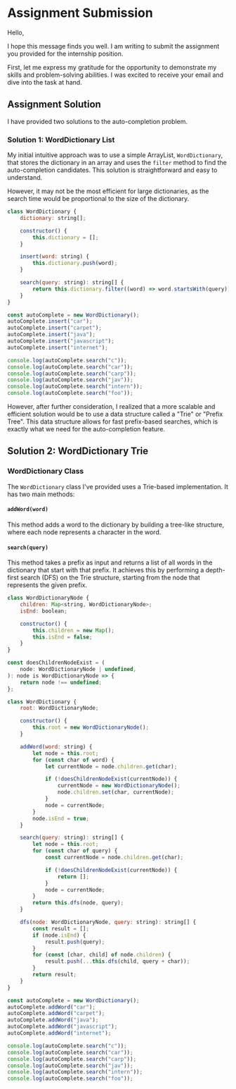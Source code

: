 # Assignment Submission

Hello,

I hope this message finds you well. I am writing to submit the assignment you provided for the internship position.

First, let me express my gratitude for the opportunity to demonstrate my skills and problem-solving abilities. I was excited to receive your email and dive into the task at hand.

## Assignment Solution

I have provided two solutions to the auto-completion problem.

### Solution 1: WordDictionary List

My initial intuitive approach was to use a simple ArrayList, `WordDictionary`, that stores the dictionary in an array and uses the `filter` method to find the auto-completion candidates. This solution is straightforward and easy to understand.

However, it may not be the most efficient for large dictionaries, as the search time would be proportional to the size of the dictionary.

```javascript
class WordDictionary {
	dictionary: string[];

	constructor() {
		this.dictionary = [];
	}

	insert(word: string) {
		this.dictionary.push(word);
	}

	search(query: string): string[] {
		return this.dictionary.filter((word) => word.startsWith(query));
	}
}

const autoComplete = new WordDictionary();
autoComplete.insert("car");
autoComplete.insert("carpet");
autoComplete.insert("java");
autoComplete.insert("javascript");
autoComplete.insert("internet");

console.log(autoComplete.search("c"));
console.log(autoComplete.search("car"));
console.log(autoComplete.search("carp"));
console.log(autoComplete.search("jav"));
console.log(autoComplete.search("intern"));
console.log(autoComplete.search("foo"));
```
However, after further consideration, I realized that a more scalable and efficient solution would be to use a data structure called a "Trie" or "Prefix Tree". This data structure allows for fast prefix-based searches, which is exactly what we need for the auto-completion feature.

## Solution 2: WordDictionary Trie

### WordDictionary Class

The `WordDictionary` class I've provided uses a Trie-based implementation. It has two main methods:

#### `addWord(word)`

This method adds a word to the dictionary by building a tree-like structure, where each node represents a character in the word.

#### `search(query)`

This method takes a prefix as input and returns a list of all words in the dictionary that start with that prefix. It achieves this by performing a depth-first search (DFS) on the Trie structure, starting from the node that represents the given prefix.

```javascript
class WordDictionaryNode {
	children: Map<string, WordDictionaryNode>;
	isEnd: boolean;

	constructor() {
		this.children = new Map();
		this.isEnd = false;
	}
}

const doesChildrenNodeExist = (
	node: WordDictionaryNode | undefined,
): node is WordDictionaryNode => {
	return node !== undefined;
};

class WordDictionary {
	root: WordDictionaryNode;

	constructor() {
		this.root = new WordDictionaryNode();
	}

	addWord(word: string) {
		let node = this.root;
		for (const char of word) {
			let currentNode = node.children.get(char);

			if (!doesChildrenNodeExist(currentNode)) {
				currentNode = new WordDictionaryNode();
				node.children.set(char, currentNode);
			}
			node = currentNode;
		}
		node.isEnd = true;
	}

	search(query: string): string[] {
		let node = this.root;
		for (const char of query) {
			const currentNode = node.children.get(char);

			if (!doesChildrenNodeExist(currentNode)) {
				return [];
			}
			node = currentNode;
		}
		return this.dfs(node, query);
	}

	dfs(node: WordDictionaryNode, query: string): string[] {
		const result = [];
		if (node.isEnd) {
			result.push(query);
		}
		for (const [char, child] of node.children) {
			result.push(...this.dfs(child, query + char));
		}
		return result;
	}
}

const autoComplete = new WordDictionary();
autoComplete.addWord("car");
autoComplete.addWord("carpet");
autoComplete.addWord("java");
autoComplete.addWord("javascript");
autoComplete.addWord("internet");

console.log(autoComplete.search("c"));
console.log(autoComplete.search("car"));
console.log(autoComplete.search("carp"));
console.log(autoComplete.search("jav"));
console.log(autoComplete.search("intern"));
console.log(autoComplete.search("foo"));
```

